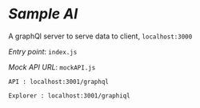 # _Sample AI_ 

A graphQl server to serve data to client, `localhost:3000`

_Entry point_: `index.js`

_Mock API URL_: `mockAPI.js`

```API : localhost:3001/graphql```

```Explorer : localhost:3001/graphiql```